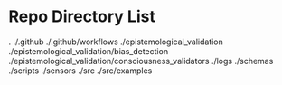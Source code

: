 # Repo Directory List
.
./.github
./.github/workflows
./epistemological_validation
./epistemological_validation/bias_detection
./epistemological_validation/consciousness_validators
./logs
./schemas
./scripts
./sensors
./src
./src/examples
